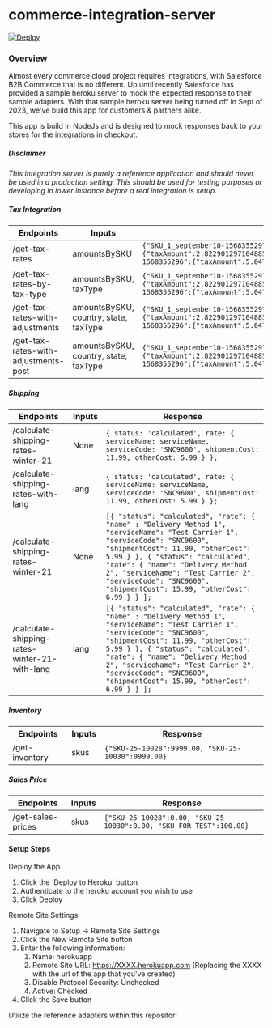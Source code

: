 # commerce-integration-server

[![Deploy](https://www.herokucdn.com/deploy/button.svg)](https://heroku.com/deploy)

<h3>Overview</h3>
<p>Almost every commerce cloud project requires integrations, with Salesforce B2B Commerce that is no different. Up until recently Salesforce has provided a sample heroku server to mock the expected response to their sample adapters. With that sample heroku server being turned off in Sept of 2023, we've build this app for customers & partners alike.</p>
<p>This app is build in NodeJs and is designed to mock responses back to your stores for the integrations in checkout. </p>

##### Disclaimer
*This integration server is purely a reference application and should never be used in a production setting. This should be used for testing purposes or developing in lower instance before a real integration is setup.*

##### Tax Integration
| Endpoints  | Inputs | Response |
| ------------- | ------------- | ------------- | 
| /get-tax-rates  | amountsBySKU  | ```{"SKU_1_september10-1568355297":{"taxAmount":2.8229012971048855,"taxRate":0.08,"taxName":"GST"},"SKU_0_september10-1568355296":{"taxAmount":5.0479003481482385,"taxRate":0.08,"taxName":"GST"}}``` | 
| /get-tax-rates-by-tax-type  | amountsBySKU, taxType  | ```{"SKU_1_september10-1568355297":{"taxAmount":2.8229012971048855,"taxRate":0.08,"taxName":"GST"},"SKU_0_september10-1568355296":{"taxAmount":5.0479003481482385,"taxRate":0.08,"taxName":"GST"}}``` |
| /get-tax-rates-with-adjustments  | amountsBySKU, country, state, taxType  | ```{"SKU_1_september10-1568355297":{"taxAmount":2.8229012971048855,"taxRate":0.08,"taxName":"GST"},"SKU_0_september10-1568355296":{"taxAmount":5.0479003481482385,"taxRate":0.08,"taxName":"GST"}}``` |
| /get-tax-rates-with-adjustments-post | amountsBySKU, country, state, taxType  | ```{"SKU_1_september10-1568355297":{"taxAmount":2.8229012971048855,"taxRate":0.08,"taxName":"GST"},"SKU_0_september10-1568355296":{"taxAmount":5.0479003481482385,"taxRate":0.08,"taxName":"GST"}}``` | 

##### Shipping

| Endpoints  | Inputs | Response |
| ------------- | ------------- | ------------- | 
| /calculate-shipping-rates-winter-21  | None  | ```{ status: 'calculated', rate: { serviceName: serviceName, serviceCode: 'SNC9600', shipmentCost: 11.99, otherCost: 5.99 } };``` |
| /calculate-shipping-rates-with-lang  | lang  | ```{ status: 'calculated', rate: { serviceName: serviceName, serviceCode: 'SNC9600', shipmentCost: 11.99, otherCost: 5.99 } };``` | 
| /calculate-shipping-rates-winter-21  | None  | ```[{ "status": "calculated", "rate": { "name" : "Delivery Method 1", "serviceName": "Test Carrier 1", "serviceCode": "SNC9600", "shipmentCost": 11.99, "otherCost": 5.99 } }, { "status": "calculated", "rate": { "name": "Delivery Method 2", "serviceName": "Test Carrier 2", "serviceCode": "SNC9600", "shipmentCost": 15.99, "otherCost": 6.99 } } ];``` |
| /calculate-shipping-rates-winter-21-with-lang  | lang  | ```[{ "status": "calculated", "rate": { "name" : "Delivery Method 1", "serviceName": "Test Carrier 1", "serviceCode": "SNC9600", "shipmentCost": 11.99, "otherCost": 5.99 } }, { "status": "calculated", "rate": { "name": "Delivery Method 2", "serviceName": "Test Carrier 2", "serviceCode": "SNC9600", "shipmentCost": 15.99, "otherCost": 6.99 } } ];``` |

##### Inventory
| Endpoints  | Inputs | Response |
| ------------- | ------------- | ------------- | 
| /get-inventory  | skus  | ```{"SKU-25-10028":9999.00, "SKU-25-10030":9999.00}``` |

##### Sales Price  
| Endpoints  | Inputs | Response |
| ------------- | ------------- | ------------- | 
| /get-sales-prices  | skus  | ```{"SKU-25-10028":0.00, "SKU-25-10030":0.00, "SKU_FOR_TEST":100.00}``` | 
    

#### Setup Steps

Deploy the App
1. Click the 'Deploy to Heroku' button
2. Authenticate to the heroku account you wish to use
3. Click Deploy

Remote Site Settings:
1. Navigate to Setup → Remote Site Settings
2. Click the New Remote Site button
3. Enter the following information:
    1. Name: herokuapp
    2. Remote Site URL: https://XXXX.herokuapp.com (Replacing the XXXX with the url of the app that you've created)
    3. Disable Protocol Security: Unchecked
    4. Active: Checked
4. Click the Save button

Utilize the reference adapters within this repositor:
